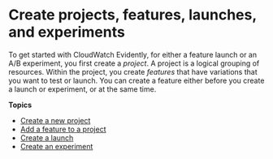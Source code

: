 # Create projects, features, launches, and experiments<a name="CloudWatch-Evidently-projectsfeatures"></a>

To get started with CloudWatch Evidently, for either a feature launch or an A/B experiment, you first create a *project*\. A project is a logical grouping of resources\. Within the project, you create *features* that have variations that you want to test or launch\. You can create a feature either before you create a launch or experiment, or at the same time\.

**Topics**
+ [Create a new project](CloudWatch-Evidently-newproject.md)
+ [Add a feature to a project](CloudWatch-Evidently-newfeature.md)
+ [Create a launch](CloudWatch-Evidently-newlaunch.md)
+ [Create an experiment](CloudWatch-Evidently-newexperiment.md)